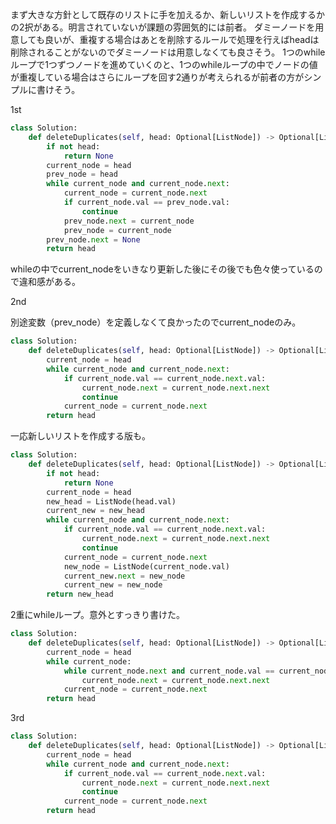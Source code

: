 まず大きな方針として既存のリストに手を加えるか、新しいリストを作成するかの2択がある。明言されていないが課題の雰囲気的には前者。
ダミーノードを用意しても良いが、重複する場合はあとを削除するルールで処理を行えばheadは削除されることがないのでダミーノードは用意しなくても良さそう。
1つのwhileループで1つずつノードを進めていくのと、1つのwhileループの中でノードの値が重複している場合はさらにループを回す2通りが考えられるが前者の方がシンプルに書けそう。

1st

```python
class Solution:
    def deleteDuplicates(self, head: Optional[ListNode]) -> Optional[ListNode]:
        if not head:
            return None
        current_node = head
        prev_node = head
        while current_node and current_node.next:
            current_node = current_node.next
            if current_node.val == prev_node.val:
                continue
            prev_node.next = current_node
            prev_node = current_node
        prev_node.next = None
        return head
```

whileの中でcurrent_nodeをいきなり更新した後にその後でも色々使っているので違和感がある。

2nd

別途変数（prev_node）を定義しなくて良かったのでcurrent_nodeのみ。

```python
class Solution:
    def deleteDuplicates(self, head: Optional[ListNode]) -> Optional[ListNode]:
        current_node = head
        while current_node and current_node.next:
            if current_node.val == current_node.next.val:
                current_node.next = current_node.next.next
                continue
            current_node = current_node.next
        return head
```

一応新しいリストを作成する版も。

```python
class Solution:
    def deleteDuplicates(self, head: Optional[ListNode]) -> Optional[ListNode]:
        if not head:
            return None
        current_node = head
        new_head = ListNode(head.val)
        current_new = new_head
        while current_node and current_node.next:
            if current_node.val == current_node.next.val:
                current_node.next = current_node.next.next
                continue
            current_node = current_node.next
            new_node = ListNode(current_node.val)
            current_new.next = new_node
            current_new = new_node
        return new_head
```

2重にwhileループ。意外とすっきり書けた。

```python
class Solution:
    def deleteDuplicates(self, head: Optional[ListNode]) -> Optional[ListNode]:
        current_node = head
        while current_node:
            while current_node.next and current_node.val == current_node.next.val:
                current_node.next = current_node.next.next
            current_node = current_node.next
        return head
```

3rd

```python
class Solution:
    def deleteDuplicates(self, head: Optional[ListNode]) -> Optional[ListNode]:
        current_node = head
        while current_node and current_node.next:
            if current_node.val == current_node.next.val:
                current_node.next = current_node.next.next
                continue
            current_node = current_node.next
        return head
```
